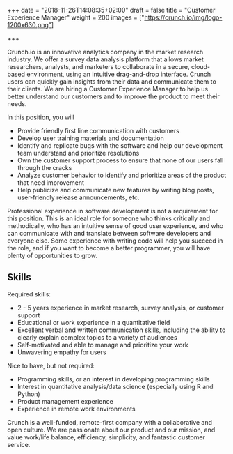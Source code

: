 +++
date = "2018-11-26T14:08:35+02:00"
draft = false
title = "Customer Experience Manager"
weight = 200
images = ["https://crunch.io/img/logo-1200x630.png"]


+++

Crunch.io is an innovative analytics company in the market research industry. We offer a survey data analysis platform that allows market researchers, analysts, and marketers to collaborate in a secure, cloud-based environment, using an intuitive drag-and-drop interface. Crunch users can quickly gain insights from their data and communicate them to their clients. We are hiring a Customer Experience Manager to help us better understand our customers and to improve the product to meet their needs.

In this position, you will

* Provide friendly first line communication with customers
* Develop user training materials and documentation
* Identify and replicate bugs with the software and help our development team understand and prioritize resolutions
* Own the customer support process to ensure that none of our users fall through the cracks
* Analyze customer behavior to identify and prioritize areas of the product that need improvement
* Help publicize and communicate new features by writing blog posts, user-friendly release announcements, etc.

Professional experience in software development is not a requirement for this position. This is an ideal role for someone who thinks critically and methodically, who has an intuitive sense of good user experience, and who can communicate with and translate between software developers and everyone else. Some experience with writing code will help you succeed in the role, and if you want to become a better programmer, you will have plenty of opportunities to grow.

## Skills

Required skills:

* 2 - 5 years experience in market research, survey analysis, or customer support
* Educational or work experience in a quantitative field
* Excellent verbal and written communication skills, including the ability to clearly explain complex topics to a variety of audiences
* Self-motivated and able to manage and prioritize your work
* Unwavering empathy for users

Nice to have, but not required:

* Programming skills, or an interest in developing programming skills
* Interest in quantitative analysis/data science (especially using R and Python)
* Product management experience
* Experience in remote work environments

Crunch is a well-funded, remote-first company with a collaborative and open culture. We are passionate about our product and our mission, and value work/life balance, efficiency, simplicity, and fantastic customer service. 
